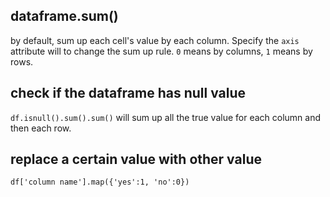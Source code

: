 ## dataframe.sum()
by default, sum up each cell's value by each column. Specify the `axis` attribute will to change the sum up rule. `0` means by columns, `1` means by rows.

## check if the dataframe has null value
`df.isnull().sum().sum()` will sum up all the true value for each column and then each row.

## replace a certain value with other value
`df['column name'].map({'yes':1, 'no':0})`
